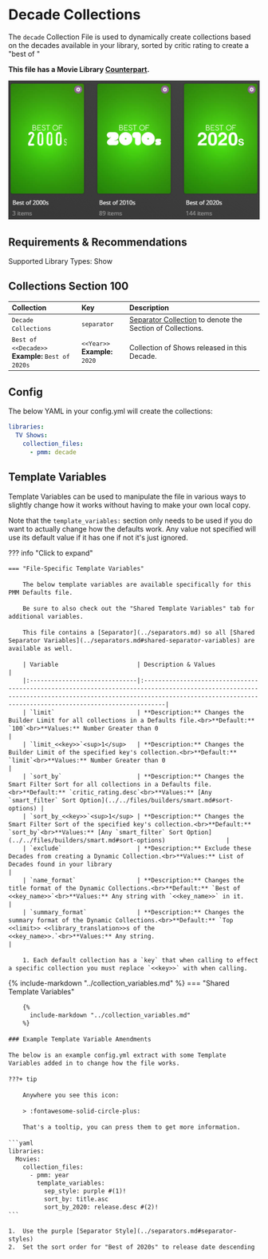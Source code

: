 # Decade Collections

The `decade` Collection File is used to dynamically create collections based on the decades available in your library, sorted by critic rating to create a "best of <decade>"

**This file has a Movie Library [Counterpart](../movie/decade.md).**

![](../images/decade.png)

## Requirements & Recommendations

Supported Library Types: Show

## Collections Section 100

| Collection                                           | Key                               | Description                                                                    |
|:-----------------------------------------------------|:----------------------------------|:-------------------------------------------------------------------------------|
| `Decade Collections`                                 | `separator`                       | [Separator Collection](../separators.md) to denote the Section of Collections. |
| `Best of <<Decade>>`<br>**Example:** `Best of 2020s` | `<<Year>>`<br>**Example:** `2020` | Collection of Shows released in this Decade.                                   |
 
## Config

The below YAML in your config.yml will create the collections:

```yaml
libraries:
  TV Shows:
    collection_files:
      - pmm: decade
```

## Template Variables

Template Variables can be used to manipulate the file in various ways to slightly change how it works without having to make your own local copy.

Note that the `template_variables:` section only needs to be used if you do want to actually change how the defaults work. Any value not specified will use its default value if it has one if not it's just ignored.

??? info "Click to expand"

    === "File-Specific Template Variables"

        The below template variables are available specifically for this PMM Defaults file.

        Be sure to also check out the "Shared Template Variables" tab for additional variables.

        This file contains a [Separator](../separators.md) so all [Shared Separator Variables](../separators.md#shared-separator-variables) are available as well.

        | Variable                      | Description & Values                                                                                                                                                                                                    |
        |:------------------------------|:------------------------------------------------------------------------------------------------------------------------------------------------------------------------------------------------------------------------|
        | `limit`                       | **Description:** Changes the Builder Limit for all collections in a Defaults file.<br>**Default:** `100`<br>**Values:** Number Greater than 0                                                                           |
        | `limit_<<key>>`<sup>1</sup>   | **Description:** Changes the Builder Limit of the specified key's collection.<br>**Default:** `limit`<br>**Values:** Number Greater than 0                                                                              |
        | `sort_by`                     | **Description:** Changes the Smart Filter Sort for all collections in a Defaults file.<br>**Default:** `critic_rating.desc`<br>**Values:** [Any `smart_filter` Sort Option](../../files/builders/smart.md#sort-options) |
        | `sort_by_<<key>>`<sup>1</sup> | **Description:** Changes the Smart Filter Sort of the specified key's collection.<br>**Default:** `sort_by`<br>**Values:** [Any `smart_filter` Sort Option](../../files/builders/smart.md#sort-options)                 |
        | `exclude`                     | **Description:** Exclude these Decades from creating a Dynamic Collection.<br>**Values:** List of Decades found in your library                                                                                         |
        | `name_format`                 | **Description:** Changes the title format of the Dynamic Collections.<br>**Default:** `Best of <<key_name>>`<br>**Values:** Any string with `<<key_name>>` in it.                                                       |
        | `summary_format`              | **Description:** Changes the summary format of the Dynamic Collections.<br>**Default:** `Top <<limit>> <<library_translation>>s of the <<key_name>>.`<br>**Values:** Any string.                                        |

        1. Each default collection has a `key` that when calling to effect a specific collection you must replace `<<key>>` with when calling.

{%
   include-markdown "../collection_variables.md"
%}
    === "Shared Template Variables"

        {%
          include-markdown "../collection_variables.md"
        %}

    ### Example Template Variable Amendments

    The below is an example config.yml extract with some Template Variables added in to change how the file works.

    ???+ tip

        Anywhere you see this icon:
      
        > :fontawesome-solid-circle-plus:
      
        That's a tooltip, you can press them to get more information.

    ```yaml
    libraries:
      Movies:
        collection_files:
          - pmm: year
            template_variables:
              sep_style: purple #(1)!
              sort_by: title.asc 
              sort_by_2020: release.desc #(2)!
    ```

    1.  Use the purple [Separator Style](../separators.md#separator-styles)
    2.  Set the sort order for "Best of 2020s" to release date descending